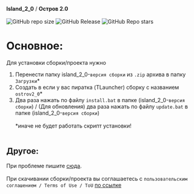  **Island_2_0** / **Остров 2.0**<br><br>
![GitHub repo size](https://img.shields.io/github/repo-size/Sssprt/Island_2_0)
![GitHub Release](https://img.shields.io/github/v/release/Sssprt/Island_2_0)
![GitHub Repo stars](https://img.shields.io/github/stars/Sssprt/Island_2_0)


# Основное:
Для установки сборки/проекта нужно<br>
1. Перенести папку island_2_0-`версия сборки` из `.zip` архива в папку `Загрузки`\*<br>
2. Создать в если у вас пиратка (TLauncher) сборку с названием `ostrov2_0`\*<br>
3. Два раза нажать по файлу `install.bat` в папке (island_2_0-`версия сборки`) / (Для обновления) два раза нажать по файлу `update.bat` в папке (island_2_0-`версия сборки`)
<br><br>*иначе не будет работать скрипт установки!<br><br>

## Другое:
При проблеме пишите [сюда](https://github.com/Sssprt/Island_2_0/issues/new/choose).<br><br>
При скачивании сборки/проекта вы соглашаетесь с `пользовательским соглашением / Terms of Use / ToU` [по ссылке](https://github.com/Sssprt/Island_2_0/blob/main/configuration/ToU.md)

